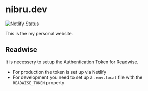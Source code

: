 # nibru.dev

[![Netlify Status](https://api.netlify.com/api/v1/badges/385dbce9-8778-41db-82e9-28035cd0b7d2/deploy-status)](https://app.netlify.com/sites/nibrudev/deploys)

This is the my personal website.

## Readwise
It is necessery to setup the Authentication Token for Readwise.

- For production the token is set up via Netlify
- For development you need to set up a `.env.local` file with the `READWISE_TOKEN` property
